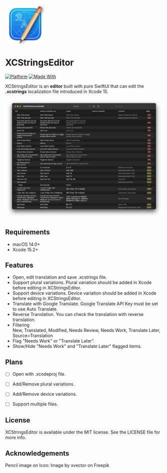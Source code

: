 <img src="XCStringsEditorIcon.png" width="128"  />

# XCStringsEditor
[![Platform](https://img.shields.io/badge/platform-macos-lightgrey.svg)]()
[![Made With](https://img.shields.io/badge/made_with-SwiftUI-orange.svg)]()

XCStringsEditor is an **editor** built with pure SwiftUI that can edit the **.xcstrings** localization file introduced in Xcode 15.

![XCStringsEditor](XCStringsEditor.png)

## Requirements

- macOS 14.0+
- Xcode 15.2+

## Features

- Open, edit translation and save .xcstrings file.
- Support plural variations. Plural variation should be added in Xcode before editing in XCStringsEditor.
- Support device variations. Device variation should be added in Xcode before editing in XCStringsEditor.
- Translate with Google Translate.
  Google Translate API Key must be set to use Auto Translate.
- Reverse Translation.
  You can check the translation with reverse translation.
- Filtering<br />
  New, Translated, Modified, Needs Review, Needs Work, Translate Later, Source=Translation
- Flag "Needs Work" or "Translate Later".
- Show/Hide "Needs Work" and "Translate Later" flagged items.

## Plans
- [ ] Open with .xcodeproj file.
- [ ] Add/Remove plural variations.
- [ ] Add/Remove device variations.
- [ ] Support multiple files.

 
## License

XCStringsEditor is available under the MIT license. See the LICENSE file for more info.


## Acknowledgements

Pencil image on Icon: Image by xvector on Freepik
